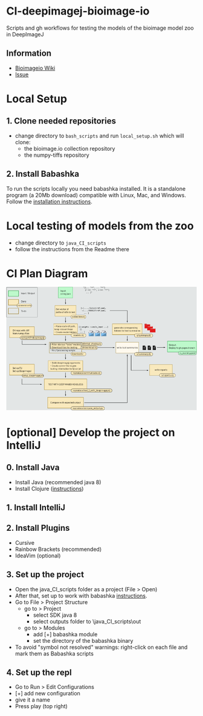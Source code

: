 # CI-deepimagej-bioimage-io
Scripts and gh workflows for testing the models of the bioimage model zoo in DeepImageJ
## Information
- [Bioimageio Wiki](https://github.com/bioimage-io/bioimage.io/wiki/Contribute-community-partner-specific-test-summaries)
- [Issue](https://github.com/bioimage-io/collection-bioimage-io/issues/515)

# Local Setup
## 1. Clone needed repositories
- change directory to `bash_scripts` and run `local_setup.sh` which will clone:
  + the bioimage.io collection repository
  + the numpy-tiffs repository
## 2. Install Babashka
To run the scripts locally you need babashka installed. It is a standalone program (a 20Mb download) compatible with Linux, Mac, and Windows.
Follow the [installation instructions](https://github.com/babashka/babashka#installation).


# Local testing of models from the zoo
- change directory to `java_CI_scripts`
- follow the instructions from the Readme there

# CI Plan Diagram
![CI_plan](resources/ci_plan_diagram/CI_plan.png)

# [optional] Develop the project on IntelliJ
## 0. Install Java 
- Install Java (recommended java 8)
- Install Clojure ([instructions](https://clojure.org/guides/install_clojure))
## 1. Install IntelliJ
## 2. Install Plugins
- Cursive
- Rainbow Brackets (recommended)
- IdeaVim (optional)
## 3. Set up the project
- Open the java_CI_scripts folder as a project (File > Open)
- After that, set up to work with babashka [instructions](https://cursive-ide.com/userguide/babashka.html).
- Go to File > Project Structure
  - go to > Project
    - select SDK java 8
    - select outputs folder to \java_CI_scripts\out
  - go to > Modules
    - add [+] babashka module
    - set the directory of the babashka binary
- To avoid "symbol not resolved" warnings: right-click on each file and mark them as Babashka scripts
## 4. Set up the repl
  - Go to Run > Edit Configurations
  - [+] add new configuration
  - give it a name
  - Press play (top right)
